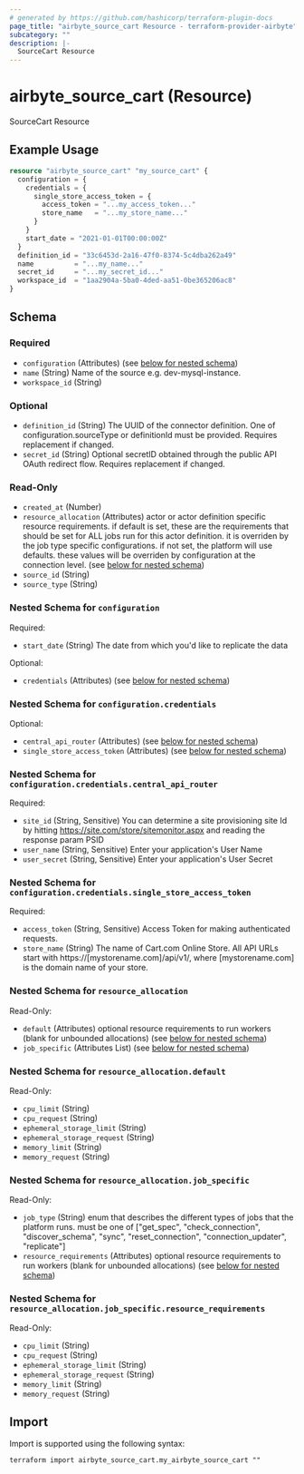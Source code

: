 ```yaml
---
# generated by https://github.com/hashicorp/terraform-plugin-docs
page_title: "airbyte_source_cart Resource - terraform-provider-airbyte"
subcategory: ""
description: |-
  SourceCart Resource
---
```


# airbyte_source_cart (Resource)

SourceCart Resource

## Example Usage

```terraform
resource "airbyte_source_cart" "my_source_cart" {
  configuration = {
    credentials = {
      single_store_access_token = {
        access_token = "...my_access_token..."
        store_name   = "...my_store_name..."
      }
    }
    start_date = "2021-01-01T00:00:00Z"
  }
  definition_id = "33c6453d-2a16-47f0-8374-5c4dba262a49"
  name          = "...my_name..."
  secret_id     = "...my_secret_id..."
  workspace_id  = "1aa2904a-5ba0-4ded-aa51-0be365206ac8"
}
```

<!-- schema generated by tfplugindocs -->
## Schema

### Required

- `configuration` (Attributes) (see [below for nested schema](#nestedatt--configuration))
- `name` (String) Name of the source e.g. dev-mysql-instance.
- `workspace_id` (String)

### Optional

- `definition_id` (String) The UUID of the connector definition. One of configuration.sourceType or definitionId must be provided. Requires replacement if changed.
- `secret_id` (String) Optional secretID obtained through the public API OAuth redirect flow. Requires replacement if changed.

### Read-Only

- `created_at` (Number)
- `resource_allocation` (Attributes) actor or actor definition specific resource requirements. if default is set, these are the requirements that should be set for ALL jobs run for this actor definition. it is overriden by the job type specific configurations. if not set, the platform will use defaults. these values will be overriden by configuration at the connection level. (see [below for nested schema](#nestedatt--resource_allocation))
- `source_id` (String)
- `source_type` (String)

<a id="nestedatt--configuration"></a>
### Nested Schema for `configuration`

Required:

- `start_date` (String) The date from which you'd like to replicate the data

Optional:

- `credentials` (Attributes) (see [below for nested schema](#nestedatt--configuration--credentials))

<a id="nestedatt--configuration--credentials"></a>
### Nested Schema for `configuration.credentials`

Optional:

- `central_api_router` (Attributes) (see [below for nested schema](#nestedatt--configuration--credentials--central_api_router))
- `single_store_access_token` (Attributes) (see [below for nested schema](#nestedatt--configuration--credentials--single_store_access_token))

<a id="nestedatt--configuration--credentials--central_api_router"></a>
### Nested Schema for `configuration.credentials.central_api_router`

Required:

- `site_id` (String, Sensitive) You can determine a site provisioning site Id by hitting https://site.com/store/sitemonitor.aspx and reading the response param PSID
- `user_name` (String, Sensitive) Enter your application's User Name
- `user_secret` (String, Sensitive) Enter your application's User Secret


<a id="nestedatt--configuration--credentials--single_store_access_token"></a>
### Nested Schema for `configuration.credentials.single_store_access_token`

Required:

- `access_token` (String, Sensitive) Access Token for making authenticated requests.
- `store_name` (String) The name of Cart.com Online Store. All API URLs start with https://[mystorename.com]/api/v1/, where [mystorename.com] is the domain name of your store.




<a id="nestedatt--resource_allocation"></a>
### Nested Schema for `resource_allocation`

Read-Only:

- `default` (Attributes) optional resource requirements to run workers (blank for unbounded allocations) (see [below for nested schema](#nestedatt--resource_allocation--default))
- `job_specific` (Attributes List) (see [below for nested schema](#nestedatt--resource_allocation--job_specific))

<a id="nestedatt--resource_allocation--default"></a>
### Nested Schema for `resource_allocation.default`

Read-Only:

- `cpu_limit` (String)
- `cpu_request` (String)
- `ephemeral_storage_limit` (String)
- `ephemeral_storage_request` (String)
- `memory_limit` (String)
- `memory_request` (String)


<a id="nestedatt--resource_allocation--job_specific"></a>
### Nested Schema for `resource_allocation.job_specific`

Read-Only:

- `job_type` (String) enum that describes the different types of jobs that the platform runs. must be one of ["get_spec", "check_connection", "discover_schema", "sync", "reset_connection", "connection_updater", "replicate"]
- `resource_requirements` (Attributes) optional resource requirements to run workers (blank for unbounded allocations) (see [below for nested schema](#nestedatt--resource_allocation--job_specific--resource_requirements))

<a id="nestedatt--resource_allocation--job_specific--resource_requirements"></a>
### Nested Schema for `resource_allocation.job_specific.resource_requirements`

Read-Only:

- `cpu_limit` (String)
- `cpu_request` (String)
- `ephemeral_storage_limit` (String)
- `ephemeral_storage_request` (String)
- `memory_limit` (String)
- `memory_request` (String)

## Import

Import is supported using the following syntax:

```shell
terraform import airbyte_source_cart.my_airbyte_source_cart ""
```
